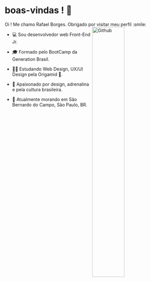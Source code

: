 # boas-vindas ! 👋

</p>
<div size='20px'> Oi ! Me chamo Rafael Borges. Obrigado por visitar meu perfil :smile: 
</div>



<img width="45%" align="right" alt="Github" src="https://i.imgur.com/6T8EXes.png"/>


- 💻 Sou desenvolvedor web Front-End Jr.

- 🎓 Formado pelo BootCamp da Generation Brasil. 
  
- 👨‍🎓 Estudando Web Design, UX/UI Design pela Origamid 🐺.

- 💖 Apaixonado por design, adrenalina e pela cultura brasileira.

- 📍 Atualmente morando em São Bernardo do Campo, São Paulo, BR.
